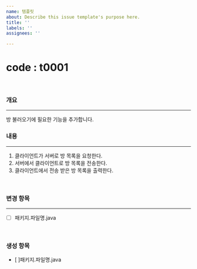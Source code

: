 ```yaml
---
name: 템플릿
about: Describe this issue template's purpose here.
title: ''
labels: ''
assignees: ''

---
```


#  code : t0001
</br>   

### 개요
- - -
방 불러오기에 필요한 기능을 추가합니다.
</br>   

### 내용
- - -
1. 클라이언트가 서버로 방 목록을 요청한다.
2. 서버에서 클라이언트로 방 목록을 전송한다.
3. 클라이언트에서 전송 받은 방 목록을 출력한다.
</br>   

### 변경 항목 
- - -
- [ ] 패키지.파일명.java

</br>   

### 생성 항목 
- [ ]패키지.파일명.java
